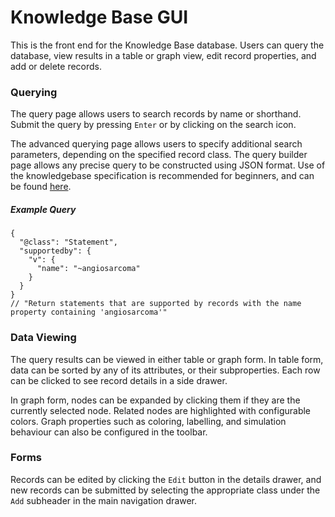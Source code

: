 # Knowledge Base GUI

This is the front end for the Knowledge Base database. Users can query the database, view results in a table or graph view, edit record properties, and add or delete records.

### Querying
The query page allows users to search records by name or shorthand. Submit the query by pressing `Enter` or by clicking on the search icon.

The advanced querying page allows users to specify additional search parameters, depending on the specified record class. The query builder page allows any precise query to be constructed using JSON format. Use of the knowledgebase specification is recommended for beginners, and can be found [here](http://kbapi01:8061/api/v0.6.1/spec/).

##### Example Query
```
{
  "@class": "Statement",
  "supportedby": {
    "v": {
      "name": "~angiosarcoma"
    }
  }
}
// "Return statements that are supported by records with the name property containing 'angiosarcoma'"
```


### Data Viewing

The query results can be viewed in either table or graph form. In table form, data can be sorted by any of its attributes, or their subproperties. Each row can be clicked to see record details in a side drawer.

In graph form, nodes can be expanded by clicking them if they are the currently selected node. Related nodes are highlighted with configurable colors. Graph properties such as coloring, labelling, and simulation behaviour can also be configured in the toolbar.

### Forms

Records can be edited by clicking the `Edit` button in the details drawer, and new records can be submitted by selecting the appropriate class under the `Add` subheader in the main navigation drawer.
